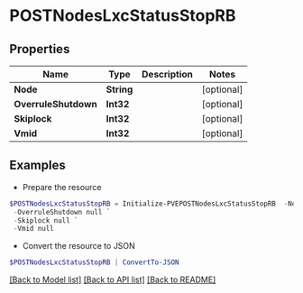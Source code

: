 # POSTNodesLxcStatusStopRB
## Properties

Name | Type | Description | Notes
------------ | ------------- | ------------- | -------------
**Node** | **String** |  | [optional] 
**OverruleShutdown** | **Int32** |  | [optional] 
**Skiplock** | **Int32** |  | [optional] 
**Vmid** | **Int32** |  | [optional] 

## Examples

- Prepare the resource
```powershell
$POSTNodesLxcStatusStopRB = Initialize-PVEPOSTNodesLxcStatusStopRB  -Node null `
 -OverruleShutdown null `
 -Skiplock null `
 -Vmid null
```

- Convert the resource to JSON
```powershell
$POSTNodesLxcStatusStopRB | ConvertTo-JSON
```

[[Back to Model list]](../README.md#documentation-for-models) [[Back to API list]](../README.md#documentation-for-api-endpoints) [[Back to README]](../README.md)

